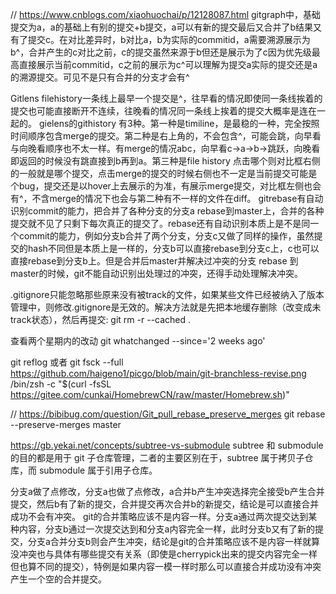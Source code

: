 // https://www.cnblogs.com/xiaohuochai/p/12128087.html
gitgraph中，基础提交为a，a的基础上有别的提交+b提交，a可以有新的提交最后又合并了b结果又有了提交c。在对比差异时，b对比a，b为实际的commitid，a需要溯源展示为b^，合并产生的c对比之前，c的提交虽然来源于b但还是展示为了c因为优先级最高直接展示当前commitid，c之前的展示为c^可以理解为提交a实际的提交还是a的溯源提交。可见不是只有合并的分支才会有^
	


Gitlens filehistory一条线上最早一个提交是^，往早看的情况即使同一条线挨着的提交也可能直接断开不连续，往晚看的情况同一条线上挨着的提交大概率是连在一起的。
gielens的githistory 有3种。第一种是timiline，是最稳的一种，完全按照时间顺序包含merge的提交。第二种是右上角的，不会包含^，可能会跳，向早看与向晚看顺序也不太一样。有merge的情况abc，向早看c->a->b->跳跃，向晚看即返回的时候没有跳直接到b再到a。第三种是file history 点击哪个则对比框右侧的一般就是哪个提交，点击merge的提交的时候右侧也不一定是当前提交可能是个bug，提交还是以hover上去展示的为准，有展示merge提交，对比框左侧也会有^，不含merge的情况下也会与第二种有不一样的文件在diff。
gitrebase有自动识别commit的能力，把合并了各种分支的分支a rebase到master上，合并的各种提交就不见了只剩下每次真正的提交了。rebase还有自动识别本质上是不是同一个commit的能力，例如分支b合并了两个分支，分支c又做了同样的操作，虽然提交的hash不同但是本质上是一样的，分支b可以直接rebase到分支c上，c也可以直接rebase到分支b上。但是合并后master并解决过冲突的分支 rebase 到master的时候，git不能自动识别出处理过的冲突，还得手动处理解决冲突。

.gitignore只能忽略那些原来没有被track的文件，如果某些文件已经被纳入了版本管理中，则修改.gitignore是无效的。解决方法就是先把本地缓存删除（改变成未track状态），然后再提交:
git rm -r --cached .

查看两个星期内的改动
git whatchanged --since='2 weeks ago'

git reflog 或者 git fsck --full
https://github.com/haigeno1/picgo/blob/main/git-branchless-revise.png
/bin/zsh -c "$(curl -fsSL https://gitee.com/cunkai/HomebrewCN/raw/master/Homebrew.sh)"

// https://bibibug.com/question/Git_pull_rebase_preserve_merges
git rebase --preserve-merges master

https://gb.yekai.net/concepts/subtree-vs-submodule
subtree 和 submodule 的目的都是用于 git 子仓库管理，二者的主要区别在于，subtree 属于拷贝子仓库，而 submodule 属于引用子仓库。

分支a做了点修改，分支a也做了点修改，a合并b产生冲突选择完全接受b产生合并提交，然后b有了新的提交，合并提交再次合并b的新提交，结论是可以直接合并成功不会有冲突。
git的合并策略应该不是内容一样。分支a通过两次提交达到某种内容，分支b通过一次提交达到和分支a内容完全一样，此时分支b又有了新的提交，分支a合并分支b则会产生冲突，结论是git的合并策略应该不是内容一样就算没冲突也与具体有哪些提交有关系（即使是cherrypick出来的提交内容完全一样但也算不同的提交），特例是如果内容一模一样时那么可以直接合并成功没有冲突产生一个空的合并提交。